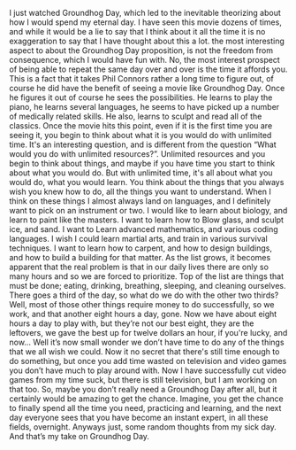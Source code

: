 I just watched Groundhog Day, which led to the inevitable theorizing about how I would spend my eternal day. I have seen this movie dozens of times, and while it would be a lie to say that I think about it all the time it is no exaggeration to say that I have thought about this a lot. the most interesting aspect to about the Groundhog Day proposition, is not the freedom from consequence, which I would have fun with. No, the most interest prospect of being able to repeat the same day over and over is the time it affords you.
This is a fact that it takes Phil Connors rather a long time to figure out, of course he did have the benefit of seeing a movie like Groundhog Day. Once he figures it out of course he sees the possibilities. He learns to play the piano, he learns several languages, he seems to have picked up a number of medically related skills. He also, learns to sculpt and read all of the classics. Once the movie hits this point, even if it is the first time you are seeing it, you begin to think about what it is you would do with unlimited time.
It's an interesting question, and is different from the question “What would you do with unlimited resources?”. Unlimited resources and you begin to think about things, and maybe if you have time you start to think about what you would do. But with unlimited time, it's all about what you would do, what you would learn. You think about the things that you always wish you knew how to do, all the things you want to understand.
When I think on these things I almost always land on languages, and I definitely want to pick on an instrument or two. I would like to learn about biology, and learn to paint like the masters. I want to learn how to Blow glass, and sculpt ice, and sand. I want to Learn advanced mathematics, and various coding languages. I wish I could learn martial arts, and train in various survival techniques. I want to learn how to carpent, and how to design buildings, and how to build a building for that matter. As the list grows, it becomes apparent that the real problem is that in our daily lives there are only so many hours and so we are forced to prioritize.
Top of the list are things that must be done; eating, drinking, breathing, sleeping, and cleaning ourselves. There goes a third of the day, so what do we do with the other two thirds? Well, most of those other things require money to do successfully, so we work, and that another eight hours a day, gone. Now we have about eight hours a day to play with, but they’re not our best eight, they are the leftovers, we gave the best up for twelve dollars an hour, if you're lucky, and now... Well it’s now small wonder we don’t have time to do any of the things that we all wish we could. Now it no secret that there's still time enough to do something, but once you add time wasted on television and video games you don’t have much to play around with.
Now I have successfully cut video games from my time suck, but there is still television, but I am working on that too. So, maybe you don’t really need a Groundhog Day after all, but it certainly would be amazing to get the chance. Imagine, you get the chance to finally spend all the time you need, practicing and learning, and the next day everyone sees that you have become an instant expert, in all these fields, overnight.
Anyways just, some random thoughts from my sick day.
And that’s my take on Groundhog Day.
